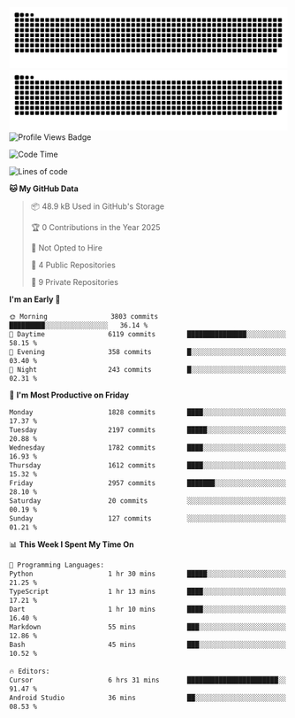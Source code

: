 <img src="https://github.com/nielsbaggerman/nielsbaggerman/blob/output/github-contribution-grid-snake.svg#gh-light-mode-only" alt="GitHub Snake Light">
<img src="https://github.com/nielsbaggerman/nielsbaggerman/blob/output/github-contribution-grid-snake-dark.svg#gh-dark-mode-only" alt="GitHub Snake Dark">
<img src="https://komarev.com/ghpvc/?username=nielsbaggerman&amp;label=Profile+Views" alt="Profile Views Badge" />

<!--START_SECTION:waka-->
![Code Time](http://img.shields.io/badge/Code%20Time-2%2C367%20hrs%2044%20mins-blue)

![Lines of code](https://img.shields.io/badge/From%20Hello%20World%20I%27ve%20Written-12.0%20million%20lines%20of%20code-blue)

**🐱 My GitHub Data** 

> 📦 48.9 kB Used in GitHub's Storage 
 > 
> 🏆 0 Contributions in the Year 2025
 > 
> 🚫 Not Opted to Hire
 > 
> 📜 4 Public Repositories 
 > 
> 🔑 9 Private Repositories 
 > 
**I'm an Early 🐤** 

```text
🌞 Morning                3803 commits        █████████░░░░░░░░░░░░░░░░   36.14 % 
🌆 Daytime                6119 commits        ███████████████░░░░░░░░░░   58.15 % 
🌃 Evening                358 commits         █░░░░░░░░░░░░░░░░░░░░░░░░   03.40 % 
🌙 Night                  243 commits         █░░░░░░░░░░░░░░░░░░░░░░░░   02.31 % 
```
📅 **I'm Most Productive on Friday** 

```text
Monday                   1828 commits        ████░░░░░░░░░░░░░░░░░░░░░   17.37 % 
Tuesday                  2197 commits        █████░░░░░░░░░░░░░░░░░░░░   20.88 % 
Wednesday                1782 commits        ████░░░░░░░░░░░░░░░░░░░░░   16.93 % 
Thursday                 1612 commits        ████░░░░░░░░░░░░░░░░░░░░░   15.32 % 
Friday                   2957 commits        ███████░░░░░░░░░░░░░░░░░░   28.10 % 
Saturday                 20 commits          ░░░░░░░░░░░░░░░░░░░░░░░░░   00.19 % 
Sunday                   127 commits         ░░░░░░░░░░░░░░░░░░░░░░░░░   01.21 % 
```


📊 **This Week I Spent My Time On** 

```text
💬 Programming Languages: 
Python                   1 hr 30 mins        █████░░░░░░░░░░░░░░░░░░░░   21.25 % 
TypeScript               1 hr 13 mins        ████░░░░░░░░░░░░░░░░░░░░░   17.21 % 
Dart                     1 hr 10 mins        ████░░░░░░░░░░░░░░░░░░░░░   16.40 % 
Markdown                 55 mins             ███░░░░░░░░░░░░░░░░░░░░░░   12.86 % 
Bash                     45 mins             ███░░░░░░░░░░░░░░░░░░░░░░   10.52 % 

🔥 Editors: 
Cursor                   6 hrs 31 mins       ███████████████████████░░   91.47 % 
Android Studio           36 mins             ██░░░░░░░░░░░░░░░░░░░░░░░   08.53 % 
```


<!--END_SECTION:waka-->
